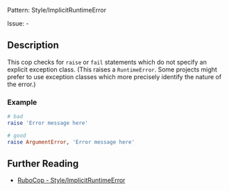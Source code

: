 Pattern: Style/ImplicitRuntimeError

Issue: -

## Description

This cop checks for `raise` or `fail` statements which do not specify an
explicit exception class. (This raises a `RuntimeError`. Some projects
might prefer to use exception classes which more precisely identify the
nature of the error.)

### Example

```ruby
# bad
raise 'Error message here'

# good
raise ArgumentError, 'Error message here'
```

## Further Reading

* [RuboCop - Style/ImplicitRuntimeError](https://rubocop.readthedocs.io/en/latest/cops_style/#styleimplicitruntimeerror)
